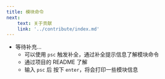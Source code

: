 ```yaml
---
title: 模块命令
next:
    text: 关于贡献
    link: '../contribute/index.md'
---
```


-   等待补充...
    -   可以使用 `psc` 触发补全，通过补全提示信息了解模块命令
    -   通过项目的 README 了解
    -   输入 `psc` 后 按下 `enter`，将会打印一些模块信息

